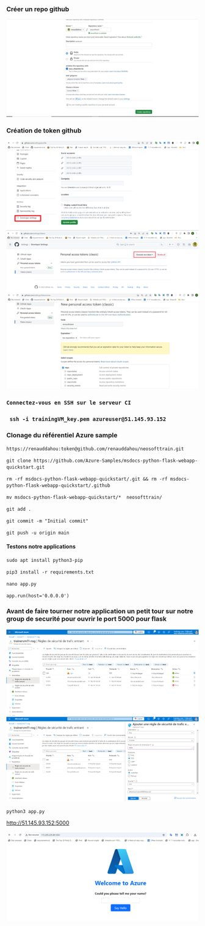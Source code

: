 ### Créer un repo github

![Texte alternatif](./images/referentiel.JPG)

### Création de token github

![Texte alternatif](./images/token1.png)
![Texte alternatif](./images/token2.png)
![Texte alternatif](./images/token3.jpg)

### ``Connectez-vous en SSH sur le serveur CI``

### `` ssh -i trainingVM_key.pem azureuser@51.145.93.152``

### Clonage du référentiel Azure sample



``https://renauddahou:token@github.com/renauddahou/neosofttrain.git``

``git clone https://github.com/Azure-Samples/msdocs-python-flask-webapp-quickstart.git``


``rm -rf msdocs-python-flask-webapp-quickstart/.git && rm -rf msdocs-python-flask-webapp-quickstart/.github``

``mv msdocs-python-flask-webapp-quickstart/*  neosofttrain/``


``git add .``

``git commit -m "Initial commit"``


``git push -u origin main``


#### Testons notre applications

``sudo apt install python3-pip``

``pip3 install -r requirements.txt``

``nano app.py``

``app.run(host='0.0.0.0')``




### Avant de faire tourner notre application un petit tour sur notre group de securité pour ouvrir le port 5000 pour flask

![Texte alternatif](./images/nsg.png)
![Texte alternatif](./images/nsg3.png)

``python3 app.py``

http://51.145.93.152:5000


![Texte alternatif](./images/hello.png)
